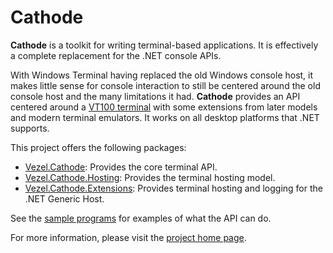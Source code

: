 # Cathode

**Cathode** is a toolkit for writing terminal-based applications. It is
effectively a complete replacement for the .NET console APIs.

With Windows Terminal having replaced the old Windows console host, it makes
little sense for console interaction to still be centered around the old console
host and the many limitations it had. **Cathode** provides an API centered
around a [VT100 terminal](https://vt100.net) with some extensions from later
models and modern terminal emulators. It works on all desktop platforms that
.NET supports.

This project offers the following packages:

* [Vezel.Cathode](https://www.nuget.org/packages/Vezel.Cathode): Provides the
  core terminal API.
* [Vezel.Cathode.Hosting](https://www.nuget.org/packages/Vezel.Cathode.Hosting):
  Provides the terminal hosting model.
* [Vezel.Cathode.Extensions](https://www.nuget.org/packages/Vezel.Cathode.Extensions):
  Provides terminal hosting and logging for the .NET Generic Host.

See the
[sample programs](https://github.com/vezel-dev/cathode/tree/master/src/samples)
for examples of what the API can do.

For more information, please visit the
[project home page](https://docs.vezel.dev/cathode).
